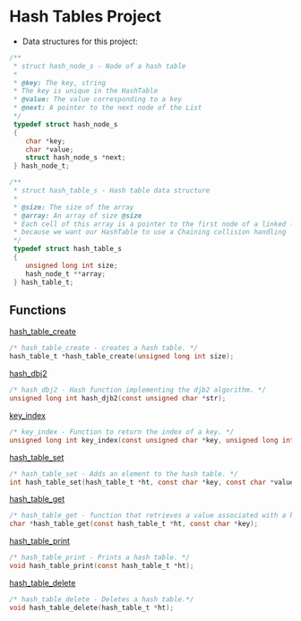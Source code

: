 # Hash Tables Project

* Data structures for this project:

```c
/**
 * struct hash_node_s - Node of a hash table
 *
 * @key: The key, string
 * The key is unique in the HashTable
 * @value: The value corresponding to a key
 * @next: A pointer to the next node of the List
 */
 typedef struct hash_node_s
 {
	char *key;
	char *value;
	struct hash_node_s *next;
 } hash_node_t;

/**
 * struct hash_table_s - Hash table data structure
 *
 * @size: The size of the array
 * @array: An array of size @size
 * Each cell of this array is a pointer to the first node of a linked list,
 * because we want our HashTable to use a Chaining collision handling
 */
 typedef struct hash_table_s
 {
	unsigned long int size;
	hash_node_t **array;
 } hash_table_t;
```

## Functions

[hash_table_create](../0x19-hash_tables/0-hash_table_create.c)
```c
/* hash_table_create - creates a hash table. */
hash_table_t *hash_table_create(unsigned long int size);
```

[hash_dbj2](../0x19-hash_tables/1-djb2.c)
```c
/* hash_dbj2 - Hash function implementing the djb2 algorithm. */
unsigned long int hash_djb2(const unsigned char *str);
```

[key_index](../0x19-hash_tables/2-key_index.c)
```c
/* key_index - Function to return the index of a key. */
unsigned long int key_index(const unsigned char *key, unsigned long int size);
```

[hash_table_set](../0x19-hash_tables/3-hash_table_set.c)
```c
/* hash_table_set - Adds an element to the hash table. */
int hash_table_set(hash_table_t *ht, const char *key, const char *value);
```

[hash_table_get](../0x19-hash_tables/4-hash_table_get.c)
```c
/* hash_table_get - function that retrieves a value associated with a key. */
char *hash_table_get(const hash_table_t *ht, const char *key);
```

[hash_table_print](../0x19-hash_tables/5-hash_table_print.c)
```c
/* hash_table_print - Prints a hash table. */
void hash_table_print(const hash_table_t *ht);
```

[hash_table_delete](../0x19-hash_tables/6-hash_table_delete.c)
```c
/* hash_table_delete - Deletes a hash table.*/
void hash_table_delete(hash_table_t *ht);
```
